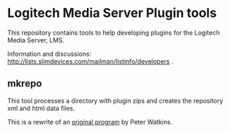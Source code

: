 # Logitech Media Server Plugin tools

This repository contains tools to help developing plugins for the
Logitech Media Server, LMS.

Information and discussions:
http://lists.slimdevices.com/mailman/listinfo/developers .

## mkrepo

This tool processes a directory with plugin zips and creates the
repository xml and html data files.

This is a rewrite of an 
[original program](https://tuxreborn.netlify.com/linux/pdatranscode.pl.txt)
by Peter Watkins.
